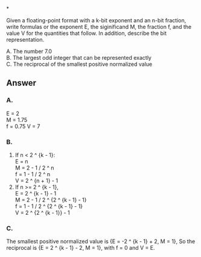 \*

Given a floating-point format with a k-bit exponent and an n-bit fraction, write formulas or the exponent E, the siginificand M, the fraction f, and the value V for the quantities that follow. In addition, describe the bit representation.

A. The number 7.0  
B. The largest odd integer that can be represented exactly  
C. The reciprocal of the smallest positive normalized value

## Answer

### A.
E = 2  
M = 1.75  
f = 0.75
V = 7

### B.

1. If n < 2 ^ {k - 1}:  
    E = n  
    M = 2 - 1 / 2 ^ n  
    f = 1 - 1 / 2 ^ n  
    V = 2 ^ {n + 1} - 1
2. If n >= 2 ^ {k - 1},  
    E = 2 ^ {k - 1} - 1  
    M = 2 - 1 / 2 ^ {2 ^ {k - 1} - 1}  
    f = 1 - 1 / 2 ^ {2 ^ {k - 1} - 1}  
    V = 2 ^ {2 ^ {k - 1}} - 1

### C.

The smallest positive normalized value is {E = -2 ^ {k - 1} + 2, M = 1}, So the reciprocal is {E = 2 ^ {k - 1} - 2, M = 1}, with f = 0 and V = E.
